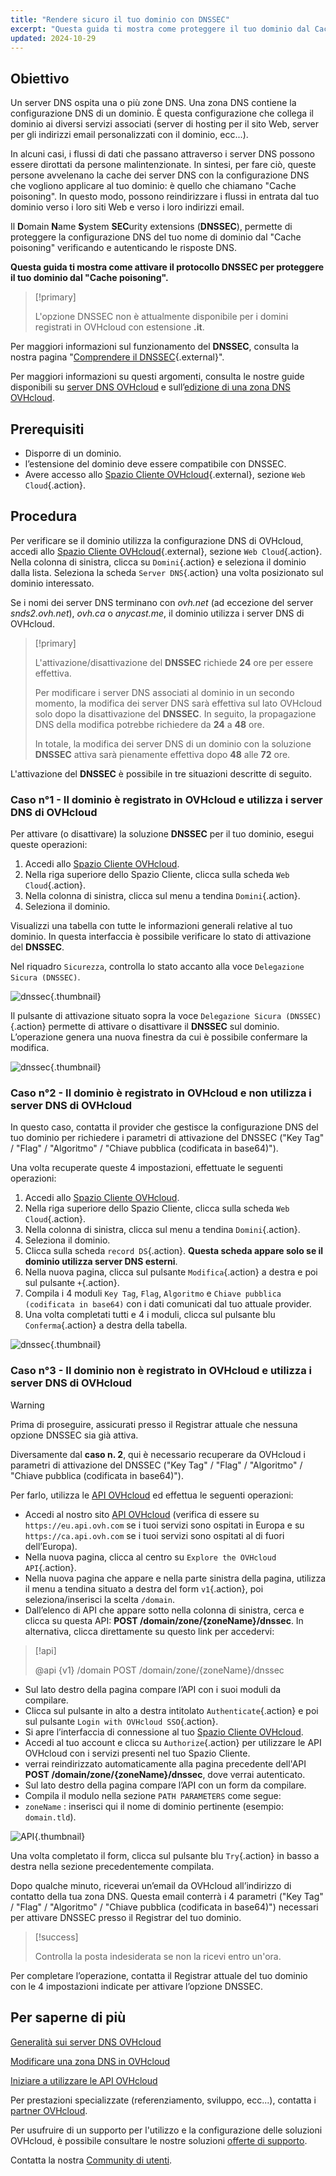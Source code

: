 ```yaml
---
title: "Rendere sicuro il tuo dominio con DNSSEC"
excerpt: "Questa guida ti mostra come proteggere il tuo dominio dal Cache Poisoning attivando DNSSEC"
updated: 2024-10-29
---
```


## Obiettivo 

Un server DNS ospita una o più zone DNS. Una zona DNS contiene la configurazione DNS di un dominio. È questa configurazione che collega il dominio ai diversi servizi associati (server di hosting per il sito Web, server per gli indirizzi email personalizzati con il dominio, ecc...).

In alcuni casi, i flussi di dati che passano attraverso i server DNS possono essere dirottati da persone malintenzionate.
In sintesi, per fare ciò, queste persone avvelenano la cache dei server DNS con la configurazione DNS che vogliono applicare al tuo dominio: è quello che chiamano "Cache poisoning".
In questo modo, possono reindirizzare i flussi in entrata dal tuo dominio verso i loro siti Web e verso i loro indirizzi email.

Il **D**omain **N**ame **S**ystem **SEC**urity extensions (**DNSSEC**), permette di proteggere la configurazione DNS del tuo nome di dominio dal "Cache poisoning" verificando e autenticando le risposte DNS.

**Questa guida ti mostra come attivare il protocollo DNSSEC per proteggere il tuo dominio dal "Cache poisoning".**

> [!primary]
>
> L'opzione DNSSEC non è attualmente disponibile per i domini registrati in OVHcloud con estensione **.it**.
>

Per maggiori informazioni sul funzionamento del **DNSSEC**, consulta la nostra pagina "[Comprendere il DNSSEC](/links/web/domains-dnssec){.external}".

Per maggiori informazioni su questi argomenti, consulta le nostre guide disponibili su [server DNS OVHcloud](/pages/web_cloud/domains/dns_server_general_information) e sull’[edizione di una zona DNS OVHcloud](/pages/web_cloud/domains/dns_zone_edit).

## Prerequisiti

- Disporre di un dominio.
- l’estensione del dominio deve essere compatibile con DNSSEC.
- Avere accesso allo [Spazio Cliente OVHcloud](/links/manager){.external}, sezione `Web Cloud`{.action}.

## Procedura

Per verificare se il dominio utilizza la configurazione DNS di OVHcloud, accedi allo [Spazio Cliente OVHcloud](/links/manager){.external}, sezione `Web Cloud`{.action}. Nella colonna di sinistra, clicca su `Domini`{.action} e seleziona il dominio dalla lista. Seleziona la scheda `Server DNS`{.action} una volta posizionato sul dominio interessato.

Se i nomi dei server DNS terminano con *ovh.net* (ad eccezione del server *snds2.ovh.net*), *ovh.ca* o *anycast.me*, il dominio utilizza i server DNS di OVHcloud.

> [!primary]
>
> L'attivazione/disattivazione del **DNSSEC** richiede **24** ore per essere effettiva.
>
> Per modificare i server DNS associati al dominio in un secondo momento, la modifica dei server DNS sarà effettiva sul lato OVHcloud solo dopo la disattivazione del **DNSSEC**. In seguito, la propagazione DNS della modifica potrebbe richiedere da **24** a **48** ore.
>
> In totale, la modifica dei server DNS di un dominio con la soluzione **DNSSEC** attiva sarà pienamente effettiva dopo **48** alle **72** ore.
>

L'attivazione del **DNSSEC** è possibile in tre situazioni descritte di seguito.

### Caso n°1 - Il dominio è registrato in OVHcloud e utilizza i server DNS di OVHcloud

Per attivare (o disattivare) la soluzione **DNSSEC** per il tuo dominio, esegui queste operazioni:

1. Accedi allo [Spazio Cliente OVHcloud](/links/manager).
2. Nella riga superiore dello Spazio Cliente, clicca sulla scheda `Web Cloud`{.action}.
3. Nella colonna di sinistra, clicca sul menu a tendina `Domini`{.action}.
4. Seleziona il dominio.

Visualizzi una tabella con tutte le informazioni generali relative al tuo dominio. In questa interfaccia è possibile verificare lo stato di attivazione del **DNSSEC**.

Nel riquadro `Sicurezza`, controlla lo stato accanto alla voce `Delegazione Sicura (DNSSEC)`.

![dnssec](/pages/assets/screens/control_panel/product-selection/web-cloud/domain-dns/general-information/activate-dnssec.png){.thumbnail}

Il pulsante di attivazione situato sopra la voce `Delegazione Sicura (DNSSEC)`{.action} permette di attivare o disattivare il **DNSSEC** sul dominio. L’operazione genera una nuova finestra da cui è possibile confermare la modifica.

![dnssec](/pages/assets/screens/control_panel/product-selection/web-cloud/domain-dns/general-information/activate-dnssec-confirmation.png){.thumbnail}

### Caso n°2 - Il dominio è registrato in OVHcloud e non utilizza i server DNS di OVHcloud

In questo caso, contatta il provider che gestisce la configurazione DNS del tuo dominio per richiedere i parametri di attivazione del DNSSEC ("Key Tag" / "Flag" / "Algoritmo" / "Chiave pubblica (codificata in base64)").

Una volta recuperate queste 4 impostazioni, effettuate le seguenti operazioni:

1. Accedi allo [Spazio Cliente OVHcloud](/links/manager).
2. Nella riga superiore dello Spazio Cliente, clicca sulla scheda `Web Cloud`{.action}.
3. Nella colonna di sinistra, clicca sul menu a tendina `Domini`{.action}.
4. Seleziona il dominio.
5. Clicca sulla scheda `record DS`{.action}. **Questa scheda appare solo se il dominio utilizza server DNS esterni**.
6. Nella nuova pagina, clicca sul pulsante `Modifica`{.action} a destra e poi sul pulsante `+`{.action}.
7. Compila i 4 moduli `Key Tag`, `Flag`, `Algoritmo` e `Chiave pubblica (codificata in base64)` con i dati comunicati dal tuo attuale provider.
8. Una volta completati tutti e 4 i moduli, clicca sul pulsante blu `Conferma`{.action} a destra della tabella.

![dnssec](/pages/assets/screens/control_panel/product-selection/web-cloud/domain-dns/ds-records/edit-plus-dashboard.png){.thumbnail}

### Caso n°3 - Il dominio non è registrato in OVHcloud e utilizza i server DNS di OVHcloud

> [!warning]
>
> Prima di proseguire, assicurati presso il Registrar attuale che nessuna opzione DNSSEC sia già attiva.

Diversamente dal **caso n. 2**, qui è necessario recuperare da OVHcloud i parametri di attivazione del DNSSEC ("Key Tag" / "Flag" / "Algoritmo" / "Chiave pubblica (codificata in base64)").

Per farlo, utilizza le [API OVHcloud](/pages/manage_and_operate/api/first-steps) ed effettua le seguenti operazioni:

- Accedi al nostro sito [API OVHcloud](/links/api) (verifica di essere su `https://eu.api.ovh.com` se i tuoi servizi sono ospitati in Europa e su `https://ca.api.ovh.com` se i tuoi servizi sono ospitati al di fuori dell’Europa).
- Nella nuova pagina, clicca al centro su `Explore the OVHcloud API`{.action}.
- Nella nuova pagina che appare e nella parte sinistra della pagina, utilizza il menu a tendina situato a destra del form `v1`{.action}, poi seleziona/inserisci la scelta `/domain`.
- Dall’elenco di API che appare sotto nella colonna di sinistra, cerca e clicca su questa API: **POST /domain/zone/{zoneName}/dnssec**. In alternativa, clicca direttamente su questo link per accedervi:

> [!api]
>
> @api {v1} /domain POST /domain/zone/{zoneName}/dnssec
>

- Sul lato destro della pagina compare l’API con i suoi moduli da compilare.
- Clicca sul pulsante in alto a destra intitolato `Authenticate`{.action} e poi sul pulsante `Login with OVHcloud SSO`{.action}.
- Si apre l’interfaccia di connessione al tuo [Spazio Cliente OVHcloud](/links/manager).
- Accedi al tuo account e clicca su `Authorize`{.action} per utilizzare le API OVHcloud con i servizi presenti nel tuo Spazio Cliente.
- verrai reindirizzato automaticamente alla pagina precedente dell'API **POST /domain/zone/{zoneName}/dnssec**, dove verrai autenticato.
- Sul lato destro della pagina compare l’API con un form da compilare.
- Compila il modulo nella sezione `PATH PARAMETERS` come segue:
- `zoneName` : inserisci qui il nome di dominio pertinente (esempio: `domain.tld`).

![API](/pages/assets/screens/api/post-domain-zone-zonename-dnssec.png){.thumbnail}

Una volta completato il form, clicca sul pulsante blu `Try`{.action} in basso a destra nella sezione precedentemente compilata.

Dopo qualche minuto, riceverai un’email da OVHcloud all’indirizzo di contatto della tua zona DNS.
Questa email conterrà i 4 parametri ("Key Tag" / "Flag" / "Algoritmo" / "Chiave pubblica (codificata in base64)") necessari per attivare DNSSEC presso il Registrar del tuo dominio.

> [!success]
>
> Controlla la posta indesiderata se non la ricevi entro un'ora.

Per completare l’operazione, contatta il Registrar attuale del tuo dominio con le 4 impostazioni indicate per attivare l’opzione DNSSEC.

## Per saperne di più

[Generalità sui server DNS OVHcloud](/pages/web_cloud/domains/dns_server_general_information)

[Modificare una zona DNS in OVHcloud](/pages/web_cloud/domains/dns_zone_edit)

[Iniziare a utilizzare le API OVHcloud](/pages/manage_and_operate/api/first-steps)

Per prestazioni specializzate (referenziamento, sviluppo, ecc...), contatta i [partner OVHcloud](/links/partner).

Per usufruire di un supporto per l'utilizzo e la configurazione delle soluzioni OVHcloud, è possibile consultare le nostre soluzioni [offerte di supporto](/links/support).

Contatta la nostra [Community di utenti](/links/community).
